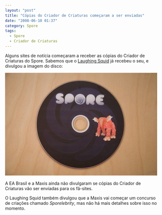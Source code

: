 ```yaml
---
layout: "post"
title: "Cópias do Criador de Criaturas começaram a ser enviadas"
date: "2008-06-10 01:37"
category: Spore
tags:
  - Spore
  - Criador de Criaturas
---
```


Alguns sites de notícia começaram a receber as cópias do Criador de Criaturas do Spore. Sabemos que o [Laughing Squid](http://laughingsquid.com/spore-creature-creator-sporelebrity-contest/) já recebeu o seu, e divulgou a imagem do disco:

![Disco do Criador de Criaturas](/assets/uploads/2019/06/cc-disc.jpg)

A EA Brasil e a Maxis ainda não divulgaram se cópias do Criador de Criaturas vão ser enviadas para os fã-sites.

O Laughing Squid também divulgou que a Maxis vai começar um concurso de criações chamado _Sporelebrity_, mas não há mais detalhes sobre isso no momento.

